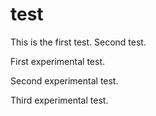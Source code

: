 # test

This is the first test. Second test.

First experimental test.

Second experimental test.

Third experimental test.